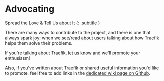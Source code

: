 # Advocating

Spread the Love & Tell Us about It
{: .subtitle }

There are many ways to contribute to the project, and there is one that always spark joy: when we see/read about users talking about how Traefik helps them solve their problems.

If you're talking about Traefik, [let us know](https://blog.containo.us/spread-the-love-ba5a40aa72e7) and we'll promote your enthusiasm!

Also, if you've written about Traefik or shared useful information you'd like to promote, feel free to add links in the [dedicated wiki page on Github](https://github.com/traefik/traefik/wiki/Awesome-Traefik).
